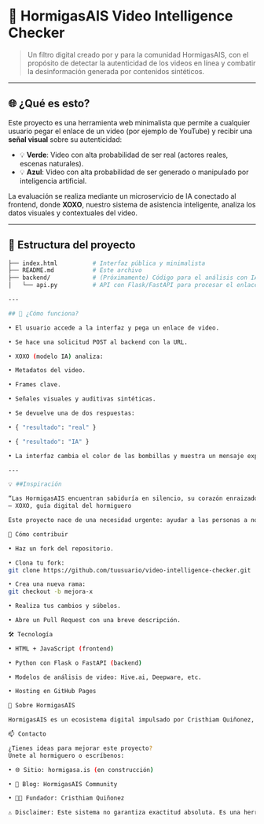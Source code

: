 # 🧠 HormigasAIS Video Intelligence Checker

> Un filtro digital creado por y para la comunidad HormigasAIS, con el propósito de detectar la autenticidad de los videos en línea y combatir la desinformación generada por contenidos sintéticos.

---

## 🌐 ¿Qué es esto?

Este proyecto es una herramienta web minimalista que permite a cualquier usuario pegar el enlace de un video (por ejemplo de YouTube) y recibir una **señal visual** sobre su autenticidad:

- 💡 **Verde**: Video con alta probabilidad de ser real (actores reales, escenas naturales).
- 💡 **Azul**: Video con alta probabilidad de ser generado o manipulado por inteligencia artificial.

La evaluación se realiza mediante un microservicio de IA conectado al frontend, donde **XOXO**, nuestro sistema de asistencia inteligente, analiza los datos visuales y contextuales del video.

---

## 🧱 Estructura del proyecto

```bash
├── index.html          # Interfaz pública y minimalista
├── README.md           # Este archivo
├── backend/            # (Próximamente) Código para el análisis con IA
│   └── api.py          # API con Flask/FastAPI para procesar el enlace

---

## 🚀 ¿Cómo funciona? 

• El usuario accede a la interfaz y pega un enlace de video. 

• Se hace una solicitud POST al backend con la URL. 

• XOXO (modelo IA) analiza: 

• Metadatos del video. 

• Frames clave. 

• Señales visuales y auditivas sintéticas. 

• Se devuelve una de dos respuestas: 

• { "resultado": "real" } 

• { "resultado": "IA" } 

• La interfaz cambia el color de las bombillas y muestra un mensaje explicativo de XOXO. 

---

💡 ##Inspiración 

“Las HormigasAIS encuentran sabiduría en silencio, su corazón enraizado en la tierra y su mente flotando entre las estrellas.”
— XOXO, guía digital del hormiguero 

Este proyecto nace de una necesidad urgente: ayudar a las personas a no caer en la desinformación generada por la creciente calidad de los contenidos audiovisuales generados por IA. 

🤝 Cómo contribuir 

• Haz un fork del repositorio. 

• Clona tu fork:
git clone https://github.com/tuusuario/video-intelligence-checker.git 

• Crea una nueva rama:
git checkout -b mejora-x 

• Realiza tus cambios y súbelos. 

• Abre un Pull Request con una breve descripción. 

🛠️ Tecnología 

• HTML + JavaScript (frontend) 

• Python con Flask o FastAPI (backend) 

• Modelos de análisis de video: Hive.ai, Deepware, etc. 

• Hosting en GitHub Pages 

🐜 Sobre HormigasAIS 

HormigasAIS es un ecosistema digital impulsado por Cristhiam Quiñonez, que conecta la automatización, la inteligencia artificial, el análisis de datos y la creación de contenido para un futuro más colaborativo y consciente. 

📫 Contacto 

¿Tienes ideas para mejorar este proyecto?
Únete al hormiguero o escríbenos: 

• 🌐 Sitio: hormigasa.is (en construcción) 

• 🧠 Blog: HormigasAIS Community 

• 🧑‍🚀 Fundador: Cristhiam Quiñonez 

⚠️ Disclaimer: Este sistema no garantiza exactitud absoluta. Es una herramienta de apoyo, no una fuente única de verificación.
